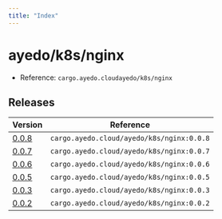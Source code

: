 ```yaml
---
title: "Index"
---
```



# ayedo/k8s/nginx

- Reference: `cargo.ayedo.cloudayedo/k8s/nginx`

## Releases 

| Version  | Reference | 
|---|---|
| [0.0.8](releases/0.0.8) | `cargo.ayedo.cloud/ayedo/k8s/nginx:0.0.8` |
| [0.0.7](releases/0.0.7) | `cargo.ayedo.cloud/ayedo/k8s/nginx:0.0.7` |
| [0.0.6](releases/0.0.6) | `cargo.ayedo.cloud/ayedo/k8s/nginx:0.0.6` |
| [0.0.5](releases/0.0.5) | `cargo.ayedo.cloud/ayedo/k8s/nginx:0.0.5` |
| [0.0.3](releases/0.0.3) | `cargo.ayedo.cloud/ayedo/k8s/nginx:0.0.3` |
| [0.0.2](releases/0.0.2) | `cargo.ayedo.cloud/ayedo/k8s/nginx:0.0.2` |
